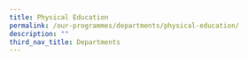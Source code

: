 ```yaml
---
title: Physical Education
permalink: /our-programmes/departments/physical-education/
description: ""
third_nav_title: Departments
---
```

